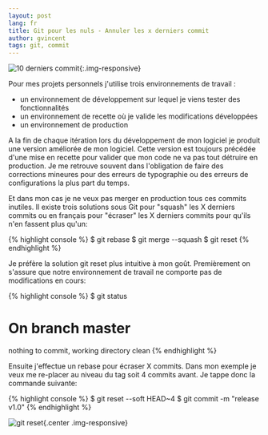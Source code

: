 ```yaml
---
layout: post
lang: fr
title: Git pour les nuls - Annuler les x derniers commit
author: gvincent
tags: git, commit
---
```

![10 derniers commit](https://lh4.googleusercontent.com/-Y-dQtb7aNbs/UNb2LIpJi7I/AAAAAAAAIMQ/_U2_lbjs0dk/s406/git%2520rebase%2520example.png){:.img-responsive}

<!--more-->


Pour mes projets personnels j'utilise trois environnements de travail :


*   un environnement de développement sur lequel je viens tester des fonctionnalités
*   un environnement de recette où je valide les modifications développées
*   un environnement de production


A la fin de chaque itération lors du développement de mon logiciel je produit une version améliorée de mon
logiciel. Cette version est toujours précédée d'une mise en recette pour valider que mon code ne va pas tout
détruire en production. Je me retrouve souvent dans l'obligation de faire des corrections mineures pour des
erreurs de typographie ou des erreurs de configurations la plus part du temps.


Et dans mon cas je ne veux pas merger en production tous ces commits inutiles.
Il existe trois solutions sous Git pour "squash" les X derniers commits ou en français pour "écraser" les X derniers commits pour qu'ils n'en fassent plus qu'un:


{% highlight console %}
$ git rebase
$ git merge --squash
$ git reset
{% endhighlight %}

Je préfère la solution git reset plus intuitive à mon goût.
Premièrement on s'assure que notre environnement de travail ne comporte pas de modifications en cours:

{% highlight console %}
$ git status
# On branch master
nothing to commit, working directory clean
{% endhighlight %}

Ensuite j'effectue un rebase pour écraser X commits. Dans mon exemple je veux me re-placer au niveau du tag soit 4 commits avant.
Je tappe donc la commande suivante:

{% highlight console %}
$ git reset --soft HEAD~4
$ git commit -m "release v1.0"
{% endhighlight %}

![git reset](https://lh4.googleusercontent.com/-hJev3pzvxdQ/UNb2LAF160I/AAAAAAAAIMQ/O72XSWO6kTI/s826/git%2520rebase%2520example2.png){.center .img-responsive}


